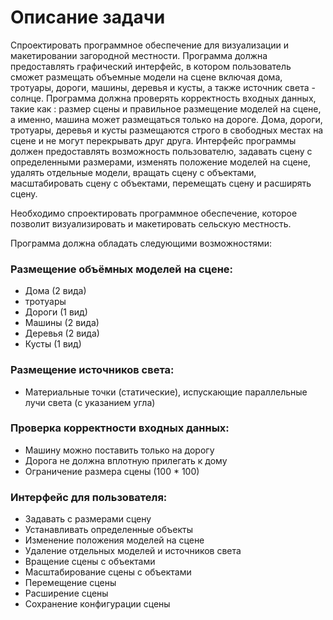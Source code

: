 # Описание задачи

Спроектировать программное обеспечение для визуализации и макетировании загородной местности. Программа должна предоставлять графический интерфейс, в котором пользователь сможет размещать объемные модели на сцене включая дома, тротуары, дороги, машины, деревья и кусты, а также  источник света - солнце. Программа должна проверять корректность входных данных, такие как : размер сцены и  правильное размещение моделей на сцене, а именно, машина может размещаться только на дороге. Дома, дороги, тротуары, деревья и кусты размещаются строго в свободных местах на сцене и не могут перекрывать друг друга. Интерфейс программы должен предоставлять возможность пользователю, задавать  сцену с определенными размерами, изменять  положение моделей на сцене, удалять отдельные модели, вращать сцену с объектами, масштабировать сцену с объектами, перемещать сцену и расширять сцену.

Необходимо спроектировать программное обеспечение, которое позволит визуализировать и макетировать сельскую местность.

Программа должна обладать следующими возможностями:

### Размещение объёмных моделей на сцене:

* Дома (2 вида)
* тротуары
* Дороги (1 вид)
* Машины (2 вида)
* Деревья (2 вида)
* Кусты (1 вид)

### Размещение источников света:

* Материальные точки (статические), испускающие параллельные лучи света (с указанием угла)

### Проверка корректности входных данных:

* Машину можно поставить только на дорогу
* Дорога не должна вплотную прилегать к дому
* Ограничение размера сцены (100 * 100)

### Интерфейс для пользователя:

* Задавать с размерами сцену
* Устанавливать определенные объекты
* Изменение положения моделей на сцене
* Удаление отдельных моделей и источников света
* Вращение сцены с объектами
* Масштабирование сцены с объектами
* Перемещение сцены
* Расширение сцены
* Сохранение конфигурации сцены